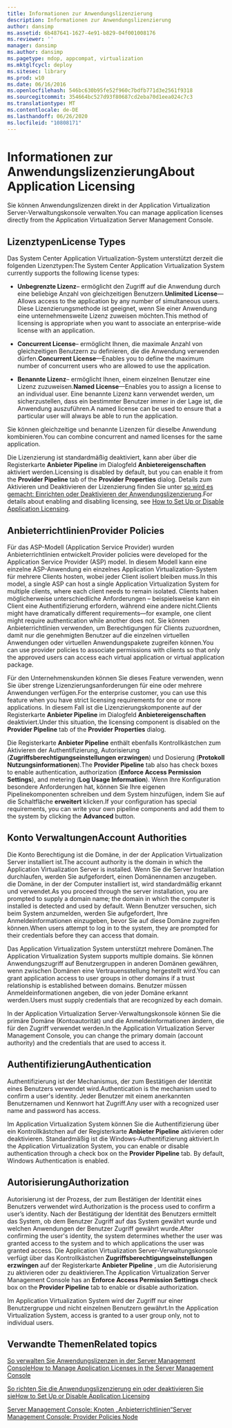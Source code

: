 ```yaml
---
title: Informationen zur Anwendungslizenzierung
description: Informationen zur Anwendungslizenzierung
author: dansimp
ms.assetid: 6b487641-1627-4e91-b829-04f001008176
ms.reviewer: ''
manager: dansimp
ms.author: dansimp
ms.pagetype: mdop, appcompat, virtualization
ms.mktglfcycl: deploy
ms.sitesec: library
ms.prod: w10
ms.date: 06/16/2016
ms.openlocfilehash: 546bc630b95fe52f960c7bdfb771d3e2561f9318
ms.sourcegitcommit: 354664bc527d93f80687cd2eba70d1eea024c7c3
ms.translationtype: MT
ms.contentlocale: de-DE
ms.lasthandoff: 06/26/2020
ms.locfileid: "10808171"
---
```

# <span data-ttu-id="43773-103">Informationen zur Anwendungslizenzierung</span><span class="sxs-lookup"><span data-stu-id="43773-103">About Application Licensing</span></span>


<span data-ttu-id="43773-104">Sie können Anwendungslizenzen direkt in der Application Virtualization Server-Verwaltungskonsole verwalten.</span><span class="sxs-lookup"><span data-stu-id="43773-104">You can manage application licenses directly from the Application Virtualization Server Management Console.</span></span>

## <span data-ttu-id="43773-105">Lizenztypen</span><span class="sxs-lookup"><span data-stu-id="43773-105">License Types</span></span>


<span data-ttu-id="43773-106">Das System Center Application Virtualization-System unterstützt derzeit die folgenden Lizenztypen:</span><span class="sxs-lookup"><span data-stu-id="43773-106">The System Center Application Virtualization System currently supports the following license types:</span></span>

-   <span data-ttu-id="43773-107">**Unbegrenzte Lizenz**– ermöglicht den Zugriff auf die Anwendung durch eine beliebige Anzahl von gleichzeitigen Benutzern.</span><span class="sxs-lookup"><span data-stu-id="43773-107">**Unlimited License**—Allows access to the application by any number of simultaneous users.</span></span> <span data-ttu-id="43773-108">Diese Lizenzierungsmethode ist geeignet, wenn Sie einer Anwendung eine unternehmensweite Lizenz zuweisen möchten.</span><span class="sxs-lookup"><span data-stu-id="43773-108">This method of licensing is appropriate when you want to associate an enterprise-wide license with an application.</span></span>

-   <span data-ttu-id="43773-109">**Concurrent License**– ermöglicht Ihnen, die maximale Anzahl von gleichzeitigen Benutzern zu definieren, die die Anwendung verwenden dürfen.</span><span class="sxs-lookup"><span data-stu-id="43773-109">**Concurrent License**—Enables you to define the maximum number of concurrent users who are allowed to use the application.</span></span>

-   <span data-ttu-id="43773-110">**Benannte Lizenz**– ermöglicht Ihnen, einem einzelnen Benutzer eine Lizenz zuzuweisen.</span><span class="sxs-lookup"><span data-stu-id="43773-110">**Named License**—Enables you to assign a license to an individual user.</span></span> <span data-ttu-id="43773-111">Eine benannte Lizenz kann verwendet werden, um sicherzustellen, dass ein bestimmter Benutzer immer in der Lage ist, die Anwendung auszuführen.</span><span class="sxs-lookup"><span data-stu-id="43773-111">A named license can be used to ensure that a particular user will always be able to run the application.</span></span>

<span data-ttu-id="43773-112">Sie können gleichzeitige und benannte Lizenzen für dieselbe Anwendung kombinieren.</span><span class="sxs-lookup"><span data-stu-id="43773-112">You can combine concurrent and named licenses for the same application.</span></span>

<span data-ttu-id="43773-113">Die Lizenzierung ist standardmäßig deaktiviert, kann aber über die Registerkarte **Anbieter Pipeline** im Dialogfeld **Anbietereigenschaften** aktiviert werden.</span><span class="sxs-lookup"><span data-stu-id="43773-113">Licensing is disabled by default, but you can enable it from the **Provider Pipeline** tab of the **Provider Properties** dialog.</span></span> <span data-ttu-id="43773-114">Details zum Aktivieren und Deaktivieren der Lizenzierung finden Sie unter [so wird es gemacht: Einrichten oder Deaktivieren der Anwendungslizenzierung](how-to-set-up-or-disable-application-licensing.md).</span><span class="sxs-lookup"><span data-stu-id="43773-114">For details about enabling and disabling licensing, see [How to Set Up or Disable Application Licensing](how-to-set-up-or-disable-application-licensing.md).</span></span>

## <span data-ttu-id="43773-115">Anbieterrichtlinien</span><span class="sxs-lookup"><span data-stu-id="43773-115">Provider Policies</span></span>


<span data-ttu-id="43773-116">Für das ASP-Modell (Application Service Provider) wurden Anbieterrichtlinien entwickelt.</span><span class="sxs-lookup"><span data-stu-id="43773-116">Provider policies were developed for the Application Service Provider (ASP) model.</span></span> <span data-ttu-id="43773-117">In diesem Modell kann eine einzelne ASP-Anwendung ein einzelnes Application Virtualization-System für mehrere Clients hosten, wobei jeder Client isoliert bleiben muss.</span><span class="sxs-lookup"><span data-stu-id="43773-117">In this model, a single ASP can host a single Application Virtualization System for multiple clients, where each client needs to remain isolated.</span></span> <span data-ttu-id="43773-118">Clients haben möglicherweise unterschiedliche Anforderungen – beispielsweise kann ein Client eine Authentifizierung erfordern, während eine andere nicht.</span><span class="sxs-lookup"><span data-stu-id="43773-118">Clients might have dramatically different requirements—for example, one client might require authentication while another does not.</span></span> <span data-ttu-id="43773-119">Sie können Anbieterrichtlinien verwenden, um Berechtigungen für Clients zuzuordnen, damit nur die genehmigten Benutzer auf die einzelnen virtuellen Anwendungen oder virtuellen Anwendungspakete zugreifen können.</span><span class="sxs-lookup"><span data-stu-id="43773-119">You can use provider policies to associate permissions with clients so that only the approved users can access each virtual application or virtual application package.</span></span>

<span data-ttu-id="43773-120">Für den Unternehmenskunden können Sie dieses Feature verwenden, wenn Sie über strenge Lizenzierungsanforderungen für eine oder mehrere Anwendungen verfügen.</span><span class="sxs-lookup"><span data-stu-id="43773-120">For the enterprise customer, you can use this feature when you have strict licensing requirements for one or more applications.</span></span> <span data-ttu-id="43773-121">In diesem Fall ist die Lizenzierungskomponente auf der Registerkarte **Anbieter Pipeline** im Dialogfeld **Anbietereigenschaften** deaktiviert.</span><span class="sxs-lookup"><span data-stu-id="43773-121">Under this situation, the licensing component is disabled on the **Provider Pipeline** tab of the **Provider Properties** dialog.</span></span>

<span data-ttu-id="43773-122">Die Registerkarte **Anbieter Pipeline** enthält ebenfalls Kontrollkästchen zum Aktivieren der Authentifizierung, Autorisierung (**Zugriffsberechtigungseinstellungen erzwingen**) und Dosierung (**Protokoll Nutzungsinformationen**).</span><span class="sxs-lookup"><span data-stu-id="43773-122">The **Provider Pipeline** tab also has check boxes to enable authentication, authorization (**Enforce Access Permission Settings**), and metering (**Log Usage Information**).</span></span> <span data-ttu-id="43773-123">Wenn Ihre Konfiguration besondere Anforderungen hat, können Sie Ihre eigenen Pipelinekomponenten schreiben und dem System hinzufügen, indem Sie auf die Schaltfläche **erweitert** klicken.</span><span class="sxs-lookup"><span data-stu-id="43773-123">If your configuration has special requirements, you can write your own pipeline components and add them to the system by clicking the **Advanced** button.</span></span>

## <span data-ttu-id="43773-124">Konto Verwaltungen</span><span class="sxs-lookup"><span data-stu-id="43773-124">Account Authorities</span></span>


<span data-ttu-id="43773-125">Die Konto Berechtigung ist die Domäne, in der der Application Virtualization Server installiert ist.</span><span class="sxs-lookup"><span data-stu-id="43773-125">The account authority is the domain in which the Application Virtualization Server is installed.</span></span> <span data-ttu-id="43773-126">Wenn Sie die Server Installation durchlaufen, werden Sie aufgefordert, einen Domänennamen anzugeben. die Domäne, in der der Computer installiert ist, wird standardmäßig erkannt und verwendet.</span><span class="sxs-lookup"><span data-stu-id="43773-126">As you proceed through the server installation, you are prompted to supply a domain name; the domain in which the computer is installed is detected and used by default.</span></span> <span data-ttu-id="43773-127">Wenn Benutzer versuchen, sich beim System anzumelden, werden Sie aufgefordert, Ihre Anmeldeinformationen einzugeben, bevor Sie auf diese Domäne zugreifen können.</span><span class="sxs-lookup"><span data-stu-id="43773-127">When users attempt to log in to the system, they are prompted for their credentials before they can access that domain.</span></span>

<span data-ttu-id="43773-128">Das Application Virtualization System unterstützt mehrere Domänen.</span><span class="sxs-lookup"><span data-stu-id="43773-128">The Application Virtualization System supports multiple domains.</span></span> <span data-ttu-id="43773-129">Sie können Anwendungszugriff auf Benutzergruppen in anderen Domänen gewähren, wenn zwischen Domänen eine Vertrauensstellung hergestellt wird.</span><span class="sxs-lookup"><span data-stu-id="43773-129">You can grant application access to user groups in other domains if a trust relationship is established between domains.</span></span> <span data-ttu-id="43773-130">Benutzer müssen Anmeldeinformationen angeben, die von jeder Domäne erkannt werden.</span><span class="sxs-lookup"><span data-stu-id="43773-130">Users must supply credentials that are recognized by each domain.</span></span>

<span data-ttu-id="43773-131">In der Application Virtualization Server-Verwaltungskonsole können Sie die primäre Domäne (Kontoautorität) und die Anmeldeinformationen ändern, die für den Zugriff verwendet werden.</span><span class="sxs-lookup"><span data-stu-id="43773-131">In the Application Virtualization Server Management Console, you can change the primary domain (account authority) and the credentials that are used to access it.</span></span>

## <span data-ttu-id="43773-132">Authentifizierung</span><span class="sxs-lookup"><span data-stu-id="43773-132">Authentication</span></span>


<span data-ttu-id="43773-133">Authentifizierung ist der Mechanismus, der zum Bestätigen der Identität eines Benutzers verwendet wird.</span><span class="sxs-lookup"><span data-stu-id="43773-133">Authentication is the mechanism used to confirm a user's identity.</span></span> <span data-ttu-id="43773-134">Jeder Benutzer mit einem anerkannten Benutzernamen und Kennwort hat Zugriff.</span><span class="sxs-lookup"><span data-stu-id="43773-134">Any user with a recognized user name and password has access.</span></span>

<span data-ttu-id="43773-135">Im Application Virtualization System können Sie die Authentifizierung über ein Kontrollkästchen auf der Registerkarte **Anbieter Pipeline** aktivieren oder deaktivieren. Standardmäßig ist die Windows-Authentifizierung aktiviert.</span><span class="sxs-lookup"><span data-stu-id="43773-135">In the Application Virtualization System, you can enable or disable authentication through a check box on the **Provider Pipeline** tab. By default, Windows Authentication is enabled.</span></span>

## <span data-ttu-id="43773-136">Autorisierung</span><span class="sxs-lookup"><span data-stu-id="43773-136">Authorization</span></span>


<span data-ttu-id="43773-137">Autorisierung ist der Prozess, der zum Bestätigen der Identität eines Benutzers verwendet wird.</span><span class="sxs-lookup"><span data-stu-id="43773-137">Authorization is the process used to confirm a user’s identity.</span></span> <span data-ttu-id="43773-138">Nach der Bestätigung der Identität des Benutzers ermittelt das System, ob dem Benutzer Zugriff auf das System gewährt wurde und welchen Anwendungen der Benutzer Zugriff gewährt wurde.</span><span class="sxs-lookup"><span data-stu-id="43773-138">After confirming the user's identity, the system determines whether the user was granted access to the system and to which applications the user was granted access.</span></span> <span data-ttu-id="43773-139">Die Application Virtualization Server-Verwaltungskonsole verfügt über das Kontrollkästchen **Zugriffsberechtigungseinstellungen erzwingen** auf der Registerkarte **Anbieter Pipeline** , um die Autorisierung zu aktivieren oder zu deaktivieren.</span><span class="sxs-lookup"><span data-stu-id="43773-139">The Application Virtualization Server Management Console has an **Enforce Access Permission Settings** check box on the **Provider Pipeline** tab to enable or disable authorization.</span></span>

<span data-ttu-id="43773-140">Im Application Virtualization System wird der Zugriff nur einer Benutzergruppe und nicht einzelnen Benutzern gewährt.</span><span class="sxs-lookup"><span data-stu-id="43773-140">In the Application Virtualization System, access is granted to a user group only, not to individual users.</span></span>

## <span data-ttu-id="43773-141">Verwandte Themen</span><span class="sxs-lookup"><span data-stu-id="43773-141">Related topics</span></span>


[<span data-ttu-id="43773-142">So verwalten Sie Anwendungslizenzen in der Server Management Console</span><span class="sxs-lookup"><span data-stu-id="43773-142">How to Manage Application Licenses in the Server Management Console</span></span>](how-to-manage-application-licenses-in-the-server-management-console.md)

[<span data-ttu-id="43773-143">So richten Sie die Anwendungslizenzierung ein oder deaktivieren Sie sie</span><span class="sxs-lookup"><span data-stu-id="43773-143">How to Set Up or Disable Application Licensing</span></span>](how-to-set-up-or-disable-application-licensing.md)

[<span data-ttu-id="43773-144">Server Management Console: Knoten „Anbieterrichtlinien“</span><span class="sxs-lookup"><span data-stu-id="43773-144">Server Management Console: Provider Policies Node</span></span>](server-management-console-provider-policies-node.md)

 

 





